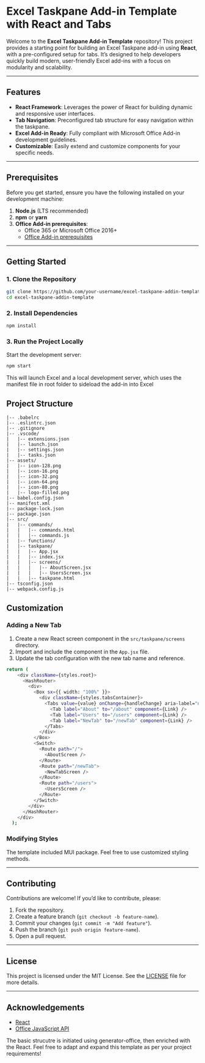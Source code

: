 
# Excel Taskpane Add-in Template with React and Tabs

Welcome to the **Excel Taskpane Add-in Template** repository! This project provides a starting point for building an Excel Taskpane add-in using **React**, with a pre-configured setup for tabs. It’s designed to help developers quickly build modern, user-friendly Excel add-ins with a focus on modularity and scalability.

---

## Features

- **React Framework**: Leverages the power of React for building dynamic and responsive user interfaces.
- **Tab Navigation**: Preconfigured tab structure for easy navigation within the taskpane.
- **Excel Add-in Ready**: Fully compliant with Microsoft Office Add-in development guidelines.
- **Customizable**: Easily extend and customize components for your specific needs.

---

## Prerequisites

Before you get started, ensure you have the following installed on your development machine:

1. **Node.js** (LTS recommended)
2. **npm** or **yarn**
3. **Office Add-in prerequisites**:
   - Office 365 or Microsoft Office 2016+
   - [Office Add-in prerequisites](https://learn.microsoft.com/en-us/office/dev/add-ins/get-started/)

---

## Getting Started

### 1. Clone the Repository

```bash
git clone https://github.com/your-username/excel-taskpane-addin-template.git
cd excel-taskpane-addin-template
```

### 2. Install Dependencies

```bash
npm install
```

### 3. Run the Project Locally

Start the development server:

```bash
npm start
```

This will launch Excel and a local development server, which uses the manifest file in root folder to sideload the add-in into Excel 


## Project Structure

```
|-- .babelrc
|-- .eslintrc.json
|-- .gitignore
|-- .vscode/
|   |-- extensions.json
|   |-- launch.json
|   |-- settings.json
|   |-- tasks.json
|-- assets/
|   |-- icon-128.png
|   |-- icon-16.png
|   |-- icon-32.png
|   |-- icon-64.png
|   |-- icon-80.png
|   |-- logo-filled.png
|-- babel.config.json
|-- manifest.xml
|-- package-lock.json
|-- package.json
|-- src/
|   |-- commands/
|   |   |-- commands.html
|   |   |-- commands.js
|   |-- functions/
|   |-- taskpane/
|   |   |-- App.jsx
|   |   |-- index.jsx
|   |   |-- screens/
|   |   |   |-- AboutScreen.jsx
|   |   |   |-- UsersScreen.jsx
|   |   |-- taskpane.html
|-- tsconfig.json
|-- webpack.config.js
```



## Customization

### Adding a New Tab

1. Create a new React screen component in the `src/taskpane/screens` directory.
2. Import and include the component in the `App.jsx` file.
3. Update the tab configuration with the new tab name and reference.
   
```bash
return (
    <div className={styles.root}>
      <HashRouter>
        <div>
          <Box sx={{ width: "100%" }}>
            <div className={styles.tabsContainer}>
              <Tabs value={value} onChange={handleChange} aria-label="nav tabs example" role="navigation">
                <Tab label="About" to="/about" component={Link} />
                <Tab label="Users" to="/users" component={Link} />
                <Tab label="NewTab" to="/newTab" component={Link} />
              </Tabs>
            </div>
          </Box>
          <Switch>
            <Route path="/">
              <AboutScreen />
            </Route>
            <Route path="/newTab">
              <NewTabScreen />
            </Route>
            <Route path="/users">
              <UsersScreen />
            </Route>
          </Switch>
        </div>
      </HashRouter>
    </div>
  );
```

### Modifying Styles

The template included MUI package. Feel free to use customized styling methods. 

---

## Contributing

Contributions are welcome! If you’d like to contribute, please:

1. Fork the repository.
2. Create a feature branch (`git checkout -b feature-name`).
3. Commit your changes (`git commit -m "Add feature"`).
4. Push the branch (`git push origin feature-name`).
5. Open a pull request.

---

## License

This project is licensed under the MIT License. See the [LICENSE](LICENSE) file for more details.

---

## Acknowledgements

- [React](https://reactjs.org/)
- [Office JavaScript API](https://learn.microsoft.com/en-us/javascript/api/overview/excel)

The basic strucutre is initiated using generator-office, then enriched with the React.
Feel free to adapt and expand this template as per your project requirements!
